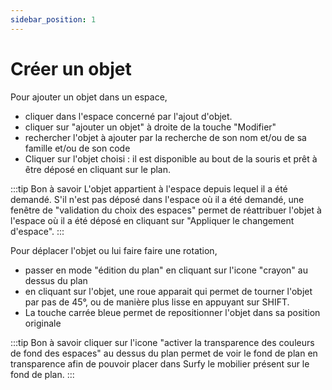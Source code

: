 ```yaml
---
sidebar_position: 1
---
```

# Créer un objet

<Youtube code="tho373GPmY8"/>

Pour ajouter un objet dans un espace,

-   cliquer dans l'espace concerné par l'ajout d'objet.
-   cliquer sur "ajouter un objet" à droite de la touche "Modifier"
-   rechercher l'objet à ajouter par la recherche de son nom et/ou de sa famille et/ou de son code
-   Cliquer sur l'objet choisi : il est disponible au bout de la souris et prêt à être déposé en cliquant sur le plan.

:::tip Bon à savoir
L'objet appartient à l'espace depuis lequel il a été demandé. S'il n'est pas déposé dans l'espace où il a été demandé, une fenêtre de "validation du choix des espaces" permet de réattribuer l'objet à l'espace où il a été déposé en cliquant sur "Appliquer le changement d'espace".
:::

Pour déplacer l'objet ou lui faire faire une rotation,

-   passer en mode "édition du plan" en cliquant sur l'icone "crayon" au dessus du plan
-   en cliquant sur l'objet, une roue apparait qui permet de tourner l'objet par pas de 45°, ou de manière plus lisse en appuyant sur SHIFT.
-   La touche carrée bleue permet de repositionner l'objet dans sa position originale

:::tip Bon à savoir
cliquer sur l'icone "activer la transparence des couleurs de fond des espaces" au dessus du plan permet de voir le fond de plan en transparence afin de pouvoir placer dans Surfy le mobilier présent sur le fond de plan.
:::
